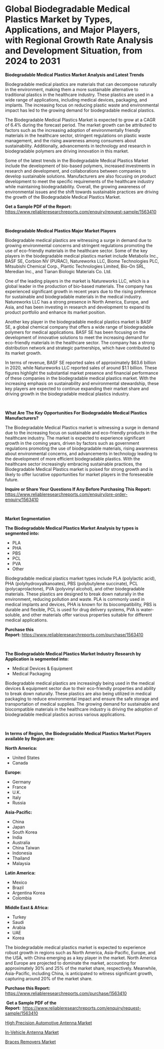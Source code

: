 <p><h1>Global Biodegradable Medical Plastics Market by Types, Applications, and Major Players, with Regional Growth Rate Analysis and Development Situation, from 2024 to 2031</h1></p><p><strong>Biodegradable Medical Plastics Market Analysis and Latest Trends</strong></p>
<p><p>Biodegradable medical plastics are materials that can decompose naturally in the environment, making them a more sustainable alternative to traditional plastics in the healthcare industry. These plastics are used in a wide range of applications, including medical devices, packaging, and implants. The increasing focus on reducing plastic waste and environmental impact has led to the growing demand for biodegradable medical plastics.</p><p>The Biodegradable Medical Plastics Market is expected to grow at a CAGR of 6.4% during the forecast period. The market growth can be attributed to factors such as the increasing adoption of environmentally friendly materials in the healthcare sector, stringent regulations on plastic waste management, and the rising awareness among consumers about sustainability. Additionally, advancements in technology and research in biodegradable polymers are driving innovation in this market.</p><p>Some of the latest trends in the Biodegradable Medical Plastics Market include the development of bio-based polymers, increased investments in research and development, and collaborations between companies to develop sustainable solutions. Manufacturers are also focusing on product development to meet the specific requirements of the healthcare industry while maintaining biodegradability. Overall, the growing awareness of environmental issues and the shift towards sustainable practices are driving the growth of the Biodegradable Medical Plastics Market.</p></p>
<p><strong>Get a Sample PDF of the Report:&nbsp;</strong> <a href="https://www.reliableresearchreports.com/enquiry/request-sample/1563410">https://www.reliableresearchreports.com/enquiry/request-sample/1563410</a></p>
<p>&nbsp;</p>
<p><strong>Biodegradable Medical Plastics Major Market Players</strong></p>
<p><p>Biodegradable medical plastics are witnessing a surge in demand due to growing environmental concerns and stringent regulations promoting the use of eco-friendly materials in the healthcare sector. Some of the key players in the biodegradable medical plastics market include Metabolix Inc., BASF SE, Corbion NV (PURAC), Natureworks LLC, Biome Technologies PLC, Mitsubishi Chemical Corp., Plantic Technologies Limited, Bio-On SRL, Meredian Inc., and Tianan Biologic Materials Co. Ltd.</p><p>One of the leading players in the market is Natureworks LLC, which is a global leader in the production of bio-based materials. The company has experienced significant growth in recent years due to the rising preference for sustainable and biodegradable materials in the medical industry. Natureworks LLC has a strong presence in North America, Europe, and Asia, and has been investing in research and development to expand its product portfolio and enhance its market position.</p><p>Another key player in the biodegradable medical plastics market is BASF SE, a global chemical company that offers a wide range of biodegradable polymers for medical applications. BASF SE has been focusing on the development of innovative solutions to meet the increasing demand for eco-friendly materials in the healthcare sector. The company has a strong distribution network and strategic partnerships, which have contributed to its market growth.</p><p>In terms of revenue, BASF SE reported sales of approximately $63.6 billion in 2020, while Natureworks LLC reported sales of around $1.1 billion. These figures highlight the substantial market presence and financial performance of these companies in the biodegradable medical plastics market. With the increasing emphasis on sustainability and environmental stewardship, these key players are expected to continue expanding their market share and driving growth in the biodegradable medical plastics industry.</p></p>
<p>&nbsp;</p>
<p><strong>What Are The Key Opportunities For Biodegradable Medical Plastics Manufacturers?</strong></p>
<p><p>The Biodegradable Medical Plastics market is witnessing a surge in demand due to the increasing focus on sustainable and eco-friendly products in the healthcare industry. The market is expected to experience significant growth in the coming years, driven by factors such as government regulations promoting the use of biodegradable materials, rising awareness about environmental concerns, and advancements in technology leading to the development of more efficient biodegradable plastics. With the healthcare sector increasingly embracing sustainable practices, the Biodegradable Medical Plastics market is poised for strong growth and is likely to offer lucrative opportunities for market players in the foreseeable future.</p></p>
<p><strong>Inquire or Share Your Questions If Any Before Purchasing This Report:</strong> <a href="https://www.reliableresearchreports.com/enquiry/pre-order-enquiry/1563410">https://www.reliableresearchreports.com/enquiry/pre-order-enquiry/1563410</a></p>
<p>&nbsp;</p>
<p><strong>Market Segmentation</strong></p>
<p><strong>The Biodegradable Medical Plastics Market Analysis by types is segmented into:</strong></p>
<p><ul><li>PLA</li><li>PHA</li><li>PBS</li><li>PCL</li><li>PVA</li><li>Other</li></ul></p>
<p><p>Biodegradable medical plastics market types include PLA (polylactic acid), PHA (polyhydroxyalkanoates), PBS (polybutylene succinate), PCL (polycaprolactone), PVA (polyvinyl alcohol), and other biodegradable materials. These plastics are designed to break down naturally in the environment, reducing pollution and waste. PLA is commonly used in medical implants and devices, PHA is known for its biocompatibility, PBS is durable and flexible, PCL is used for drug delivery systems, PVA is water-soluble, and other materials offer various properties suitable for different medical applications.</p></p>
<p><strong>Purchase this Report:&nbsp;</strong><a href="https://www.reliableresearchreports.com/purchase/1563410">https://www.reliableresearchreports.com/purchase/1563410</a></p>
<p>&nbsp;</p>
<p><strong>The Biodegradable Medical Plastics Market Industry Research by Application is segmented into:</strong></p>
<p><ul><li>Medical Devices & Equipment</li><li>Medical Packaging</li></ul></p>
<p><p>Biodegradable medical plastics are increasingly being used in the medical devices & equipment sector due to their eco-friendly properties and ability to break down naturally. These plastics are also being utilized in medical packaging to reduce environmental impact and ensure the safe storage and transportation of medical supplies. The growing demand for sustainable and biocompatible materials in the healthcare industry is driving the adoption of biodegradable medical plastics across various applications.</p></p>
<p>&nbsp;</p>
<p><strong>In terms of Region, the Biodegradable Medical Plastics Market Players available by Region are:</strong></p>
<p>
    <p> <strong> North America: </strong>
        <ul>
            <li>United States</li>
            <li>Canada</li>
        </ul>
        </p> 
    <p> <strong> Europe: </strong>
        <ul>
            <li>Germany</li>
            <li>France</li>
            <li>U.K.</li>
            <li>Italy</li>
            <li>Russia</li>
        </ul>
        </p> 
    <p> <strong> Asia-Pacific: </strong>
        <ul>
            <li>China</li>
            <li>Japan</li>
            <li>South Korea</li>
            <li>India</li>
            <li>Australia</li>
            <li>China Taiwan</li>
            <li>Indonesia</li>
            <li>Thailand</li>
            <li>Malaysia</li>
        </ul>
        </p> 
    <p> <strong> Latin America: </strong>
        <ul>
            <li>Mexico</li>
            <li>Brazil</li>
            <li>Argentina Korea</li>
            <li>Colombia</li>
        </ul>
        </p> 
    <p> <strong> Middle East & Africa: </strong>
        <ul>
            <li>Turkey</li>
            <li>Saudi</li>
            <li>Arabia</li>
            <li>UAE</li>
            <li>Korea</li>
        </ul>
    </p>
    </p>
<p><p>The biodegradable medical plastics market is expected to experience robust growth in regions such as North America, Asia-Pacific, Europe, and the USA, with China emerging as a key player in the market. North America and Europe are projected to dominate the market, accounting for approximately 30% and 25% of the market share, respectively. Meanwhile, Asia-Pacific, including China, is anticipated to witness significant growth, capturing around 20% of the market share.</p></p>
<p><strong>Purchase this Report: </strong><a href="https://www.reliableresearchreports.com/purchase/1563410">https://www.reliableresearchreports.com/purchase/1563410</a></p>
<p>&nbsp;<strong>Get a Sample PDF of the Report:&nbsp;&nbsp;</strong><a href="https://www.reliableresearchreports.com/enquiry/request-sample/1563410">https://www.reliableresearchreports.com/enquiry/request-sample/1563410</a></p>
<p><strong></strong></p>
<p><p><a href="https://view.publitas.com/reportprime-1/high-precision-automotive-antenna-market-size-growth-and-forecast-from-2023-2030/">High Precision Automotive Antenna Market</a></p><p><a href="https://view.publitas.com/reportprime-1/in-vehicle-antenna-market-analysis-examines-its-scope-on-growth-opportunities-and-forecasted-trends-spanning-from-2023-to-2030/">In-Vehicle Antenna Market</a></p><p><a href="https://view.publitas.com/reportprime-1/braces-removers-market-growth-market-trends-covid-19-impact-and-forecasts-for-period-from-2023-2030/">Braces Removers Market</a></p></p>